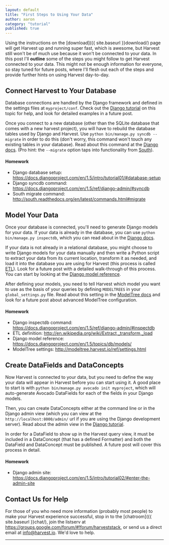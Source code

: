 ```yaml
---
layout: default
title: "First Steps to Using Your Data"
author: aaron
category: "tutorial"
published: true
---
```


Using the instructions on the [download]({{ site.baseurl }}download/) page will get Harvest up and running super fast, which is awesome, but Harvest still won't be of much use because it won't be connected to your data. In this post I'll **outline** some of the steps you might follow to get Harvest connected to your data. This might not be enough information for everyone, so stay tuned for future posts, where I'll flesh out each of the steps and provide further hints on using Harvest day-to-day.

## Connect Harvest to Your Database

Database connections are handled by the Django framework and defined in the settings files at `myproject/conf`. Check out the [Django tutorial](https://docs.djangoproject.com/en/1.5/intro/tutorial01/#database-setup) on this topic for help, and look for detailed examples in a future post.

Once you connect to a new database (other than the SQLite database that comes with a new harvest project), you will have to rebuild the database tables used by Django and Harvest. Use `python bin/manage.py syncdb --migrate` in order to do this (don't worry, this command won't touch any existing tables in your database). Read about this command at the [Django docs](https://docs.djangoproject.com/en/1.5/ref/django-admin/#syncdb). (Pro hint: the `--migrate` option taps into functionality from [South](http://south.readthedocs.org/en/latest/commands.html#migrate)).

#### Homework

+ Django database setup: https://docs.djangoproject.com/en/1.5/intro/tutorial01/#database-setup
+ Django syncdb command: https://docs.djangoproject.com/en/1.5/ref/django-admin/#syncdb
+ South migrate command: http://south.readthedocs.org/en/latest/commands.html#migrate

## Model Your Data

Once your database is connected, you'll need to generate Django models for your data. If your data is already in the database, you can use `python bin/manage.py inspectdb`, which you can read about in the [Django docs](https://docs.djangoproject.com/en/1.5/ref/django-admin/#inspectdb).

If your data is not already in a relational database, you might choose to write Django models for your data manually and then write a Python script to extract your data from its current location, transform it as needed, and load it into the database you are using for Harvest (this process is called [ETL](http://en.wikipedia.org/wiki/Extract,_transform,_load)). Look for a future post with a detailed walk-through of this process. You can start by looking at the [Django model reference](https://docs.djangoproject.com/en/1.5/topics/db/models/).

After defining your models, you need to tell Harvest which model you want to use as the basis of your queries by defining `MODELTREES` in your `global_settings.py` file. Read about this setting in the [ModelTree docs](http://modeltree.harvest.io/ref/settings.html) and look for a future post about advanced ModelTree configuration.

#### Homework

+ Django inspectdb command: https://docs.djangoproject.com/en/1.5/ref/django-admin/#inspectdb
+ ETL definition: http://en.wikipedia.org/wiki/Extract,_transform,_load
+ Django model reference: https://docs.djangoproject.com/en/1.5/topics/db/models/
+ ModelTree settings: http://modeltree.harvest.io/ref/settings.html

## Create DataFields and DataConcepts

Now Harvest is connected to your data, but you need to define the way your data will appear in Harvest before you can start using it. A good place to start is with `python bin/manage.py avocado init myproject`, which will auto-generate Avocado DataFields for each of the fields in your Django models.

Then, you can create DataConcepts either at the command line or in the Django admin view (which you can view at the `http://localhost:8000/admin/` url if you are using the Django development server). Read about the admin view in the [Django tutorial](https://docs.djangoproject.com/en/1.5/intro/tutorial02/#enter-the-admin-site).

In order for a DataField to show up in the Harvest query view, it must be included in a DataConcept (that has a defined Formatter) and both the DataField and DataConcept must be published. A future post will cover this process in detail.

#### Homework

+ Django admin site: https://docs.djangoproject.com/en/1.5/intro/tutorial02/#enter-the-admin-site

## Contact Us for Help

For those of you who need more information (probably most people) to make your Harvest experience successful, stop in to the [chatroom]({{ site.baseurl }}chat/), join the listserv at https://groups.google.com/forum/#!forum/harveststack, or send us a direct email at info@harvest.io. We'd love to help.

---

